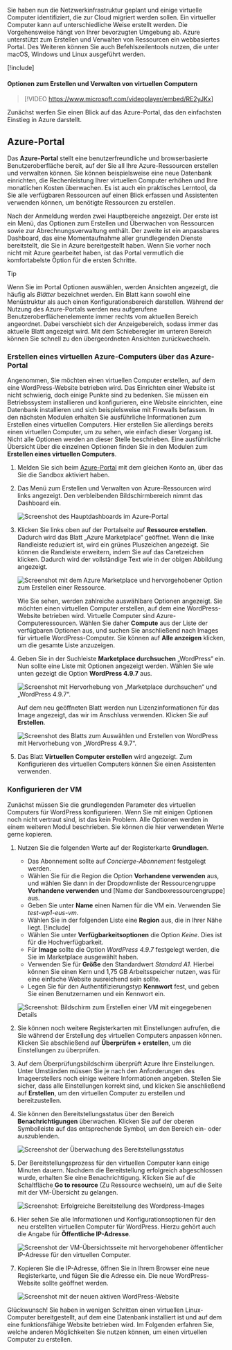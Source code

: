 Sie haben nun die Netzwerkinfrastruktur geplant und einige virtuelle Computer identifiziert, die zur Cloud migriert werden sollen. Ein virtueller Computer kann auf unterschiedliche Weise erstellt werden. Die Vorgehensweise hängt von Ihrer bevorzugten Umgebung ab. Azure unterstützt zum Erstellen und Verwalten von Ressourcen ein webbasiertes Portal. Des Weiteren können Sie auch Befehlszeilentools nutzen, die unter macOS, Windows und Linux ausgeführt werden.

[!include[](../../../includes/azure-sandbox-activate.md)]

#### <a name="options-to-create-and-manage-vms"></a>Optionen zum Erstellen und Verwalten von virtuellen Computern

> [!VIDEO https://www.microsoft.com/videoplayer/embed/RE2yJKx]

Zunächst werfen Sie einen Blick auf das Azure-Portal, das den einfachsten Einstieg in Azure darstellt.

## <a name="azure-portal"></a>Azure-Portal

Das **Azure-Portal** stellt eine benutzerfreundliche und browserbasierte Benutzeroberfläche bereit, auf der Sie all Ihre Azure-Ressourcen erstellen und verwalten können. Sie können beispielsweise eine neue Datenbank einrichten, die Rechenleistung Ihrer virtuellen Computer erhöhen und Ihre monatlichen Kosten überwachen. Es ist auch ein praktisches Lerntool, da Sie alle verfügbaren Ressourcen auf einen Blick erfassen und Assistenten verwenden können, um benötigte Ressourcen zu erstellen.

Nach der Anmeldung werden zwei Hauptbereiche angezeigt. Der erste ist ein Menü, das Optionen zum Erstellen und Überwachen von Ressourcen sowie zur Abrechnungsverwaltung enthält. Der zweite ist ein anpassbares Dashboard, das eine Momentaufnahme aller grundlegenden Dienste bereitstellt, die Sie in Azure bereitgestellt haben. Wenn Sie vorher noch nicht mit Azure gearbeitet haben, ist das Portal vermutlich die komfortabelste Option für die ersten Schritte.

> [!TIP]
> Wenn Sie im Portal Optionen auswählen, werden Ansichten angezeigt, die häufig als _Blätter_ bezeichnet werden. Ein Blatt kann sowohl eine Menüstruktur als auch einen Konfigurationsbereich darstellen. Während der Nutzung des Azure-Portals werden neu aufgerufene Benutzeroberflächenelemente immer rechts vom aktuellen Bereich angeordnet. Dabei verschiebt sich der Anzeigebereich, sodass immer das aktuelle Blatt angezeigt wird. Mit dem Schieberegler im unteren Bereich können Sie schnell zu den übergeordneten Ansichten zurückwechseln.

### <a name="create-an-azure-vm-with-the-azure-portal"></a>Erstellen eines virtuellen Azure-Computers über das Azure-Portal

Angenommen, Sie möchten einen virtuellen Computer erstellen, auf dem eine WordPress-Website betrieben wird. Das Einrichten einer Website ist nicht schwierig, doch einige Punkte sind zu bedenken. Sie müssen ein Betriebssystem installieren und konfigurieren, eine Website einrichten, eine Datenbank installieren und sich beispielsweise mit Firewalls befassen. In den nächsten Modulen erhalten Sie ausführliche Informationen zum Erstellen eines virtuellen Computers. Hier erstellen Sie allerdings bereits einen virtuellen Computer, um zu sehen, wie einfach dieser Vorgang ist. Nicht alle Optionen werden an dieser Stelle beschrieben. Eine ausführliche Übersicht über die einzelnen Optionen finden Sie in den Modulen zum **Erstellen eines virtuellen Computers**.

1. Melden Sie sich beim [Azure-Portal](https://portal.azure.com/learn.docs.microsoft.com?azure-portal=true) mit dem gleichen Konto an, über das Sie die Sandbox aktiviert haben.

1. Das Menü zum Erstellen und Verwalten von Azure-Ressourcen wird links angezeigt. Den verbleibenden Bildschirmbereich nimmt das Dashboard ein.

    ![Screenshot des Hauptdashboards im Azure-Portal](../media/3-dashboard-page.png)

1. Klicken Sie links oben auf der Portalseite auf **Ressource erstellen**. Dadurch wird das Blatt „Azure Marketplace“ geöffnet. Wenn die linke Randleiste reduziert ist, wird ein grünes Pluszeichen angezeigt. Sie können die Randleiste erweitern, indem Sie auf das Caretzeichen klicken. Dadurch wird der vollständige Text wie in der obigen Abbildung angezeigt.

    ![Screenshot mit dem Azure Marketplace und hervorgehobener Option zum Erstellen einer Ressource.](../media/3-create-new-resource.png)

    Wie Sie sehen, werden zahlreiche auswählbare Optionen angezeigt. Sie möchten einen virtuellen Computer erstellen, auf dem eine WordPress-Website betrieben wird. Virtuelle Computer sind Azure-Computeressourcen. Wählen Sie daher **Compute** aus der Liste der verfügbaren Optionen aus, und suchen Sie anschließend nach Images für virtuelle WordPress-Computer. Sie können auf **Alle anzeigen** klicken, um die gesamte Liste anzuzeigen.

1. Geben Sie in der Suchleiste **Marketplace durchsuchen** „WordPress“ ein. Nun sollte eine Liste mit Optionen angezeigt werden. Wählen Sie wie unten gezeigt die Option **WordPress 4.9.7** aus.

    ![Screenshot mit Hervorhebung von „Marketplace durchsuchen“ und „WordPress 4.9.7“.](../media/3-search-vm-image.png)

    Auf dem neu geöffneten Blatt werden nun Lizenzinformationen für das Image angezeigt, das wir im Anschluss verwenden. Klicken Sie auf **Erstellen**.

    ![Screenshot des Blatts zum Auswählen und Erstellen von WordPress mit Hervorhebung von „WordPress 4.9.7“.](../media/3-create-vm-image.png)

1. Das Blatt **Virtuellen Computer erstellen** wird angezeigt. Zum Konfigurieren des virtuellen Computers können Sie einen Assistenten verwenden.

### <a name="configure-the-vm"></a>Konfigurieren der VM

Zunächst müssen Sie die grundlegenden Parameter des virtuellen Computers für WordPress konfigurieren. Wenn Sie mit einigen Optionen noch nicht vertraut sind, ist das kein Problem. Alle Optionen werden in einem weiteren Modul beschrieben. Sie können die hier verwendeten Werte gerne kopieren.

1. Nutzen Sie die folgenden Werte auf der Registerkarte **Grundlagen**.
    - Das Abonnement sollte auf _Concierge-Abonnement_ festgelegt werden.
    - Wählen Sie für die Region die Option **Vorhandene verwenden** aus, und wählen Sie dann in der Dropdownliste der Ressourcengruppe **Vorhandene verwenden** und <rgn>[Name der Sandboxressourcengruppe]</rgn> aus.
    - Geben Sie unter **Name** einen Namen für die VM ein. Verwenden Sie _test-wp1-eus-vm_.
    - Wählen Sie in der folgenden Liste eine **Region** aus, die in Ihrer Nähe liegt.
        [!include[](../../../includes/azure-sandbox-regions-note-friendly.md)]
    - Wählen Sie unter **Verfügbarkeitsoptionen** die Option _Keine_. Dies ist für die Hochverfügbarkeit.
    - Für **Image** sollte die Option _WordPress 4.9.7_ festgelegt werden, die Sie im Marketplace ausgewählt haben.
    - Verwenden Sie für **Größe** den Standardwert _Standard A1_. Hierbei können Sie einen Kern und 1,75 GB Arbeitsspeicher nutzen, was für eine einfache Website ausreichend sein sollte.
    - Legen Sie für den Authentifizierungstyp **Kennwort** fest, und geben Sie einen Benutzernamen und ein Kennwort ein.

    ![Screenshot: Bildschirm zum Erstellen einer VM mit eingegebenen Details](../media/3-create-vm-1.png)

1. Sie können noch weitere Registerkarten mit Einstellungen aufrufen, die Sie während der Erstellung des virtuellen Computers anpassen können. Klicken Sie abschließend auf **Überprüfen + erstellen**, um die Einstellungen zu überprüfen.

1. Auf dem Überprüfungsbildschirm überprüft Azure Ihre Einstellungen. Unter Umständen müssen Sie je nach den Anforderungen des Imageerstellers noch einige weitere Informationen angeben. Stellen Sie sicher, dass alle Einstellungen korrekt sind, und klicken Sie anschließend auf **Erstellen**, um den virtuellen Computer zu erstellen und bereitzustellen.

1. Sie können den Bereitstellungsstatus über den Bereich **Benachrichtigungen** überwachen. Klicken Sie auf der oberen Symbolleiste auf das entsprechende Symbol, um den Bereich ein- oder auszublenden.

    ![Screenshot der Überwachung des Bereitstellungsstatus](../media/3-deploying.png)

1. Der Bereitstellungsprozess für den virtuellen Computer kann einige Minuten dauern. Nachdem die Bereitstellung erfolgreich abgeschlossen wurde, erhalten Sie eine Benachrichtigung. Klicken Sie auf die Schaltfläche **Go to resource** (Zu Ressource wechseln), um auf die Seite mit der VM-Übersicht zu gelangen.

    ![Screenshot: Erfolgreiche Bereitstellung des Wordpress-Images](../media/3-deployment-succeeded.png)

1. Hier sehen Sie alle Informationen und Konfigurationsoptionen für den neu erstellten virtuellen Computer für WordPress. Hierzu gehört auch die Angabe für **Öffentliche IP-Adresse**.

    ![Screenshot der VM-Übersichtsseite mit hervorgehobener öffentlicher IP-Adresse für den virtuellen Computer.](../media/3-public-ip-address.png)

11. Kopieren Sie die IP-Adresse, öffnen Sie in Ihrem Browser eine neue Registerkarte, und fügen Sie die Adresse ein. Die neue WordPress-Website sollte geöffnet werden.

    ![Screenshot mit der neuen aktiven WordPress-Website](../media/3-my-new-blog.png)

Glückwunsch! Sie haben in wenigen Schritten einen virtuellen Linux-Computer bereitgestellt, auf dem eine Datenbank installiert ist und auf dem eine funktionsfähige Website betrieben wird. Im Folgenden erfahren Sie, welche anderen Möglichkeiten Sie nutzen können, um einen virtuellen Computer zu erstellen.
